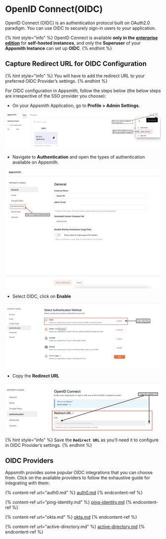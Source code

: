 # OpenID Connect(OIDC)

OpenID Connect (OIDC) is an authentication protocol built on OAuth2.0 paradigm. You can use OIDC to securely sign-in users to your application.

{% hint style="info" %}
OpenID Connect is available **only in the** [**enterprise edition**](https://www.appsmith.com/pricing) for **self-hosted instances**, and only the **Superuser** of your **Appsmith Instance** can set up **OIDC**.
{% endhint %}

## Capture Redirect URL for OIDC Configuration

{% hint style="info" %}
You will have to add the redirect URL to your preferred OIDC Provider’s settings.
{% endhint %}

For OIDC configuration in Appsmith, follow the steps below (the below steps are irrespective of the SSO provider you choose):

* On your Appsmith Application, go to **Profile > Admin Settings.**

![Navigate to Profile and click on Admin settings](<../../../../.gitbook/assets/Appsmith-Admin-Settings (1).png>)

* Navigate to **Authentication** and open the types of authentication available on Appsmith.

![Click Authentication](<../../../../.gitbook/assets/Appsmith-Admin Settings-Authentication (1) (1).png>)

* Select OIDC, click on **Enable**

![Click enable to set up OIDC.](../../../../.gitbook/assets/Appsmith-Admin-Settings-Authentication-OIDC.png)

* Copy the **Redirect URL**

![Copy the Redirect URL](../../../../.gitbook/assets/Appsmith-Admin-Settings-Authentication-OIDC-RedirectURL.png)

{% hint style="info" %}
Save the **`Redirect URL`** as you’ll need it to configure in OIDC Provider’s settings.
{% endhint %}

## OIDC Providers

Appsmith provides some popular OIDC integrations that you can choose from. Click on the available providers to follow the exhaustive guide for integrating with them:

{% content-ref url="auth0.md" %}
[auth0.md](auth0.md)
{% endcontent-ref %}

{% content-ref url="ping-identity.md" %}
[ping-identity.md](ping-identity.md)
{% endcontent-ref %}

{% content-ref url="okta.md" %}
[okta.md](okta.md)
{% endcontent-ref %}

{% content-ref url="active-directory.md" %}
[active-directory.md](active-directory.md)
{% endcontent-ref %}

